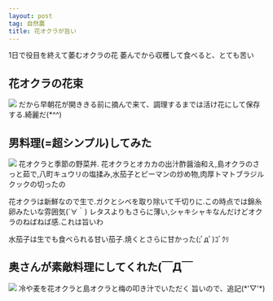 ```yaml
---
layout: post
tag: 自然農
title: 花オクラが旨い
---
```



1日で役目を終えて萎むオクラの花
萎んでから収穫して食べると、とても苦い


## 花オクラの花束
<img src="https://kobapan.com/f/9608524627_8e190f9050.jpg">
だから早朝花が開ききる前に摘んで来て、調理するまでは活け花にして保存する.綺麗だ(*^^)


## 男料理(=超シンプル)してみた
<img src="https://kobapan.com/f/9613734328_e51a8878b7.jpg">
花オクラと季節の野菜丼.
花オクラとオカカの出汁酢醤油和え,島オクラのさっと茹で,八町キュウリの塩揉み,水茄子とピーマンの炒め物,肉厚トマトブラジルクックの切ったの


花オクラは新鮮なので生で.ガクとシベを取り除いて千切りに.この時点では錦糸卵みたいな雰囲気(´∀｀)
レタスよりもさらに薄い,シャキシャキなんだけどオクラのねばねば感.これは旨いわ


水茄子は生でも食べられる甘い茄子.焼くとさらに甘かった(;ﾟдﾟ)ｺﾞｸﾘ


## 奥さんが素敵料理にしてくれた(￣Д￣
<img src="https://kobapan.com/f/9621926346_8457056d9b.jpg">
冷や麦を花オクラと島オクラと梅の叩き汁でいただく
旨いので、追記(*'▽'*)


　　